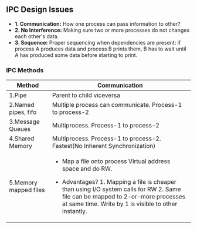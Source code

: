 ## IPC Design Issues
- **1. Communication:** How one process can pass information to other?
- **2. No Interference:** Making sure two or more processes do not changes each other's data.
- **3. Sequence:** Proper sequencing when dependencies are present: if process A produces data and process B prints them, B has to wait until A has produced some data before starting to print.

### IPC Methods

|Method|Communication|
|---|---|
|1.Pipe|Parent to child viceversa|
|2.Named pipes, fifo|Multiple process can communicate. Process-1 to process-2|
|3.Message Queues|Multiprocess. Process-1 to process-2|
|4.Shared Memory|Multiprocess. Process-1 to process-2. Fastest(No Inherent Synchronization)|
|5.Memory mapped files|<ul><li>Map a file onto process Virtual address space and do RW.</li></ul><ul><li>Advantages? 1. Mapping a file is cheaper than using I/O system calls for RW  2. Same file can be mapped to 2-or-more processes at same time. Write by 1 is visible to other instantly.</li></ul>|
